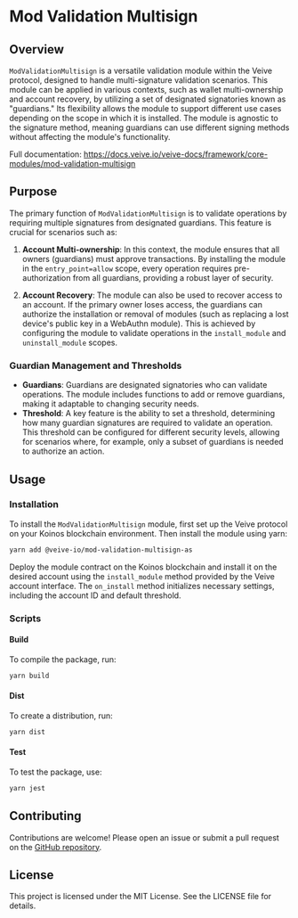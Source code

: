 # **Mod Validation Multisign**

## **Overview**

`ModValidationMultisign` is a versatile validation module within the Veive protocol, designed to handle multi-signature validation scenarios. This module can be applied in various contexts, such as wallet multi-ownership and account recovery, by utilizing a set of designated signatories known as "guardians." Its flexibility allows the module to support different use cases depending on the scope in which it is installed. The module is agnostic to the signature method, meaning guardians can use different signing methods without affecting the module's functionality.

Full documentation: https://docs.veive.io/veive-docs/framework/core-modules/mod-validation-multisign

## **Purpose**

The primary function of `ModValidationMultisign` is to validate operations by requiring multiple signatures from designated guardians. This feature is crucial for scenarios such as:

1. **Account Multi-ownership**: In this context, the module ensures that all owners (guardians) must approve transactions. By installing the module in the `entry_point=allow` scope, every operation requires pre-authorization from all guardians, providing a robust layer of security.

2. **Account Recovery**: The module can also be used to recover access to an account. If the primary owner loses access, the guardians can authorize the installation or removal of modules (such as replacing a lost device's public key in a WebAuthn module). This is achieved by configuring the module to validate operations in the `install_module` and `uninstall_module` scopes.

### **Guardian Management and Thresholds**

- **Guardians**: Guardians are designated signatories who can validate operations. The module includes functions to add or remove guardians, making it adaptable to changing security needs.
- **Threshold**: A key feature is the ability to set a threshold, determining how many guardian signatures are required to validate an operation. This threshold can be configured for different security levels, allowing for scenarios where, for example, only a subset of guardians is needed to authorize an action.

## **Usage**

### **Installation**

To install the `ModValidationMultisign` module, first set up the Veive protocol on your Koinos blockchain environment. Then install the module using yarn:

```bash
yarn add @veive-io/mod-validation-multisign-as
```

Deploy the module contract on the Koinos blockchain and install it on the desired account using the `install_module` method provided by the Veive account interface. The `on_install` method initializes necessary settings, including the account ID and default threshold.

### **Scripts**

#### Build

To compile the package, run:

```bash
yarn build
```

#### Dist

To create a distribution, run:

```bash
yarn dist
```

#### Test

To test the package, use:

```bash
yarn jest
```

## **Contributing**

Contributions are welcome! Please open an issue or submit a pull request on the [GitHub repository](https://github.com/veiveprotocol).

## **License**

This project is licensed under the MIT License. See the LICENSE file for details.
